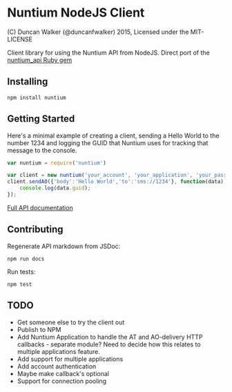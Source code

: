 Nuntium NodeJS Client
=====================
(C) Duncan Walker (@duncanfwalker) 2015, Licensed under the MIT-LICENSE

Client library for using the Nuntium API from NodeJS. Direct port of the [nuntium_api Ruby gem](https://bitbucket.org/instedd/nuntium-api-ruby/)

Installing
----------
```
npm install nuntium
```

Getting Started
---------------

Here\'s a minimal example of creating a client, sending a Hello World to the number 1234 and logging the GUID that 
Nuntium uses for tracking that message to the console.

```javascript
var nuntium = require('nuntium')

var client = new nuntium('your_account', 'your_application', 'your_password');
client.sendAO({'body':'Hello World','to':'sms://1234'}, function(data) {
    console.log(data.guid);
});
```


[Full API documentation](docs/api-generated.md)

Contributing
------------
Regenerate API markdown from JSDoc:

```
npm run docs
```

Run tests:

```
npm test
```

TODO
----
* Get someone else to try the client out
* Publish to NPM
* Add Nuntium Application to handle the AT and AO-delivery HTTP callbacks -  separate module? Need to decide how this 
relates to multiple applications feature.
* Add support for multiple applications 
* Add account authentication
* Maybe make callback's optional
* Support for connection pooling